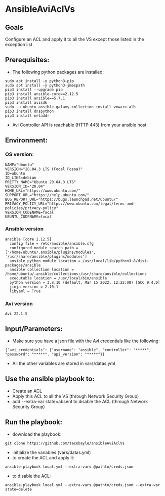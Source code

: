 # AnsibleAviAclVs

## Goals
Configure an ACL and apply it to all the VS except those listed in the exception list

## Prerequisites:
- The following python packages are installed:
```
sudo apt install -y python3-pip
sudo apt install -y python3-jmespath
pip3 install --upgrade pip
pip3 install ansible-core==2.12.5
pip3 install ansible==5.7.1
pip3 install avisdk
sudo -u ubuntu ansible-galaxy collection install vmware.alb
pip3 install dnspython
pip3 install netaddr
```
- Avi Controller API is reachable (HTTP 443) from your ansible host

## Environment:

### OS version:

```
NAME="Ubuntu"
VERSION="20.04.3 LTS (Focal Fossa)"
ID=ubuntu
ID_LIKE=debian
PRETTY_NAME="Ubuntu 20.04.3 LTS"
VERSION_ID="20.04"
HOME_URL="https://www.ubuntu.com/"
SUPPORT_URL="https://help.ubuntu.com/"
BUG_REPORT_URL="https://bugs.launchpad.net/ubuntu/"
PRIVACY_POLICY_URL="https://www.ubuntu.com/legal/terms-and-policies/privacy-policy"
VERSION_CODENAME=focal
UBUNTU_CODENAME=focal
```

### Ansible version

```
ansible [core 2.12.5]
  config file = /etc/ansible/ansible.cfg
  configured module search path = ['/home/ubuntu/.ansible/plugins/modules', '/usr/share/ansible/plugins/modules']
  ansible python module location = /usr/local/lib/python3.8/dist-packages/ansible
  ansible collection location = /home/ubuntu/.ansible/collections:/usr/share/ansible/collections
  executable location = /usr/local/bin/ansible
  python version = 3.8.10 (default, Mar 15 2022, 12:22:08) [GCC 9.4.0]
  jinja version = 2.10.1
  libyaml = True
```


### Avi version

```
Avi 22.1.5
```

## Input/Parameters:

- Make sure you have a json file with the Avi credentials like the following:
```
{"avi_credentials": {"username": "ansible", "controller": "*****", "password": "*****", "api_version": "*****"}}
```

- All the other variables are stored in vars/datas.yml



## Use the ansible playbook to:
- Create an ACL
- Apply this ACL to all the VS (through Network Security Group)
- add --extra-var state=absent to disable the ACL (through Network Security Group)

## Run the playbook:
- download the playbook:
```
git clone https://github.com/tacobayle/ansibleAviAclVs
```
- initialize the variables (vars/datas.yml)
- to create the ACL and apply it:
```
ansible-playbook local.yml --extra-vars @pathto/creds.json
```
- to disable the ACL:
```
ansible-playbook local.yml --extra-vars @pathto/creds.json --extra-var state=delete
```
